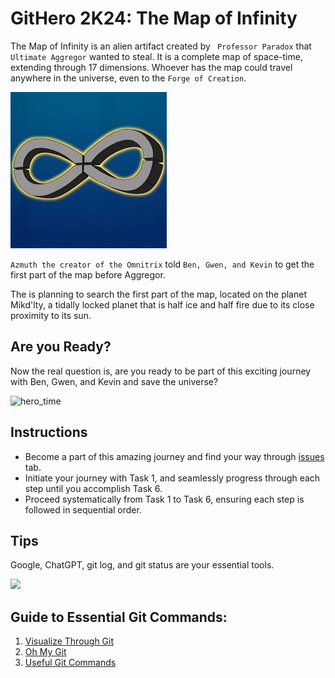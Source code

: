 # GitHero 2K24: The Map of Infinity

The Map of Infinity is an alien artifact created by ``` Professor Paradox``` that ```Ultimate Aggregor``` wanted to steal. It is a complete map of space-time, extending through 17 dimensions. Whoever has the map could travel anywhere in the universe, even to the ```Forge of Creation```.

![infinity](https://raw.githubusercontent.com/nandan645/GitHeroMedia/main/infinity.png)

```Azmuth the creator of the Omnitrix``` told ```Ben, Gwen, and Kevin``` to get the first part of the map before Aggregor.

The is planning to search the first part of the map, located on the planet Mikd'lty, a tidally locked planet that is half ice and half fire due to its close proximity to its sun.

## Are you Ready?

Now the real question is, are you ready to be part of this exciting journey with Ben, Gwen, and Kevin and save the universe?

![hero_time](https://raw.githubusercontent.com/nandan645/GitHeroMedia/main/hero_time.png)

## Instructions
- Become a part of this amazing journey and find your way through <a href = "https://github.com/KamandPrompt/GitHero-2024/issues/">issues<a/> tab.
- Initiate your journey with Task 1, and seamlessly progress through each step until you accomplish Task 6.
- Proceed systematically from Task 1 to Task 6, ensuring each step is followed in sequential order.

## Tips
Google, ChatGPT, git log, and git status are your essential tools.

<img height = "250px" src = "https://raw.githubusercontent.com/nandan645/GitHeroMedia/main/GPT_MEME.webp"/>  

## Guide to Essential Git Commands: 
1. <a href = "https://learngitbranching.js.org/"> Visualize Through Git<a/>
2. <a href = "https://ohmygit.org/"> Oh My Git<a/>
3. <a href = "https://dev.to/lydiahallie/cs-visualized-useful-git-commands-37p1"> Useful Git Commands<a/>
